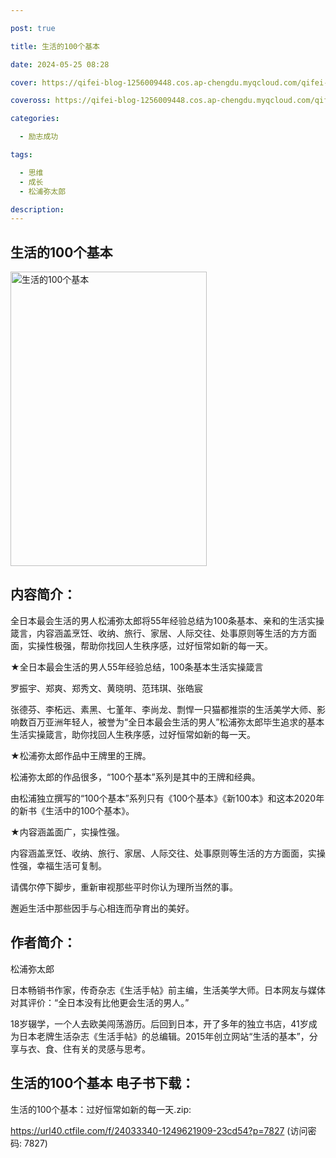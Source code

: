 ```yaml
---

post: true

title: 生活的100个基本

date: 2024-05-25 08:28

cover: https://qifei-blog-1256009448.cos.ap-chengdu.myqcloud.com/qifei-blog/660a19189f345e8d03eb1ac0.jpg

coveross: https://qifei-blog-1256009448.cos.ap-chengdu.myqcloud.com/qifei-blog/660a19189f345e8d03eb1ac0.jpg

categories:

  - 励志成功

tags:

  - 思维
  - 成长
  - 松浦弥太郎

description:
---
```


## 生活的100个基本
<img alt="生活的100个基本" class="aligncenter loaded" data-was-processed="true" decoding="async" fetchpriority="high" height="471" src="https://qifei-blog-1256009448.cos.ap-chengdu.myqcloud.com/qifei-blog/660a19189f345e8d03eb1ac0.jpg " style="cursor: zoom-in;" width="314"/>

## 内容简介：

全日本最会生活的男人松浦弥太郎将55年经验总结为100条基本、亲和的生活实操箴言，内容涵盖烹饪、收纳、旅行、家居、人际交往、处事原则等生活的方方面面，实操性极强，帮助你找回人生秩序感，过好恒常如新的每一天。

★全日本最会生活的男人55年经验总结，100条基本生活实操箴言

罗振宇、郑爽、郑秀文、黄晓明、范玮琪、张皓宸

张德芬、李柘远、素黑、七堇年、李尚龙、剽悍一只猫都推崇的生活美学大师、影响数百万亚洲年轻人，被誉为“全日本最会生活的男人”松浦弥太郎毕生追求的基本生活实操箴言，助你找回人生秩序感，过好恒常如新的每一天。

★松浦弥太郎作品中王牌里的王牌。

松浦弥太郎的作品很多，“100个基本”系列是其中的王牌和经典。

由松浦独立撰写的“100个基本”系列只有《100个基本》《新100本》和这本2020年的新书《生活中的100个基本》。

★内容涵盖面广，实操性强。

内容涵盖烹饪、收纳、旅行、家居、人际交往、处事原则等生活的方方面面，实操性强，幸福生活可复制。

请偶尔停下脚步，重新审视那些平时你认为理所当然的事。

邂逅生活中那些因手与心相连而孕育出的美好。

## 作者简介：

松浦弥太郎

日本畅销书作家，传奇杂志《生活手帖》前主编，生活美学大师。日本网友与媒体对其评价：“全日本没有比他更会生活的男人。”

18岁辍学，一个人去欧美闯荡游历。后回到日本，开了多年的独立书店，41岁成为日本老牌生活杂志《生活手帖》的总编辑。2015年创立网站“生活的基本”，分享与衣、食、住有关的灵感与思考。

## 生活的100个基本 电子书下载：



生活的100个基本：过好恒常如新的每一天.zip: 

https://url40.ctfile.com/f/24033340-1249621909-23cd54?p=7827 (访问密码: 7827)
